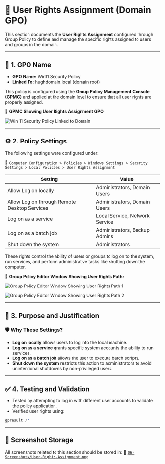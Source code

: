 # 👤 User Rights Assignment (Domain GPO)

This section documents the **User Rights Assignment** configured through Group Policy to define and manage the specific rights assigned to users and groups in the domain.

---

## 📛 1. GPO Name

- **GPO Name:** Win11 Security Policy
- **Linked To:** hughdomain.local (domain root)

This policy is configured using the **Group Policy Management Console (GPMC)** and applied at the domain level to ensure that all user rights are properly assigned.

📸 **GPMC Showing User Rights Assignment GPO**

![Win 11 Security Policy Linked to Domain](https://github.com/user-attachments/assets/41d02b02-6eff-41ca-95c6-6cf19b33bb1d)

---

## ⚙️ 2. Policy Settings

The following settings were configured under:

📂 `Computer Configuration > Policies > Windows Settings > Security Settings > Local Policies > User Rights Assignment`

| Setting                                                        | Value                           |
|----------------------------------------------------------------|---------------------------------|
| Allow Log on locally                                           | Administrators, Domain Users    |
| Allow Log on through Remote Desktop Services                   | Administrators, Domain Users    |
| Log on as a service                                            | Local Service, Network Service  |
| Log on as a batch job                                          | Administrators, Backup Admins   |
| Shut down the system                                           | Administrators                  |

These rights control the ability of users or groups to log on to the system, run services, and perform administrative tasks like shutting down the computer.

📸 **Group Policy Editor Window Showing User Rights Path:**

![Group Policy Editor Window Showing User Rights Path 1](https://github.com/user-attachments/assets/d0495faf-a128-4a38-b694-375bf8577ed3)

![Group Policy Editor Window Showing User Rights Path 2](https://github.com/user-attachments/assets/72c7fda2-f493-4df0-adf4-f3736173dc86)

---

## 📌 3. Purpose and Justification

### 🛡️ Why These Settings?

- **Log on locally** allows users to log into the local machine.
- **Log on as a service** grants specific system accounts the ability to run services.
- **Log on as a batch job** allows the user to execute batch scripts.
- **Shut down the system** restricts this action to administrators to avoid unintentional shutdowns by non-privileged users.

---

## ✅ 4. Testing and Validation

- Tested by attempting to log in with different user accounts to validate the policy application.
- Verified user rights using:

```powershell
gpresult /r
```
---


## 📁 Screenshot Storage
All screenshots related to this section should be stored in:
📂 [`06-Screenshots/User-Rights-Assignment.png`]()
